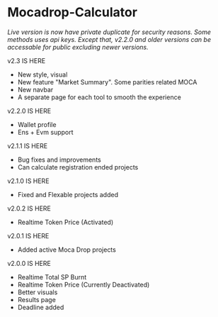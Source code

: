﻿# Mocadrop-Calculator

*Live version is now have private duplicate for security reasons. Some methods uses api keys. Except that, v2.2.0 and older versions can be accessable for public excluding newer versions.*

v2.3 IS HERE

- New style, visual
- New feature "Market Summary". Some parities related MOCA
- New navbar
- A separate page for each tool to smooth the experience

v2.2.0 IS HERE

- Wallet profile
- Ens + Evm support

v2.1.1 IS HERE

- Bug fixes and improvements
- Can calculate registration ended projects

v2.1.0 IS HERE

- Fixed and Flexable projects added

v2.0.2 IS HERE

- Realtime Token Price (Activated)

v2.0.1 IS HERE

- Added active Moca Drop projects

v2.0.0 IS HERE

- Realtime Total SP Burnt
- Realtime Token Price (Currently Deactivated)
- Better visuals
- Results page
- Deadline added
